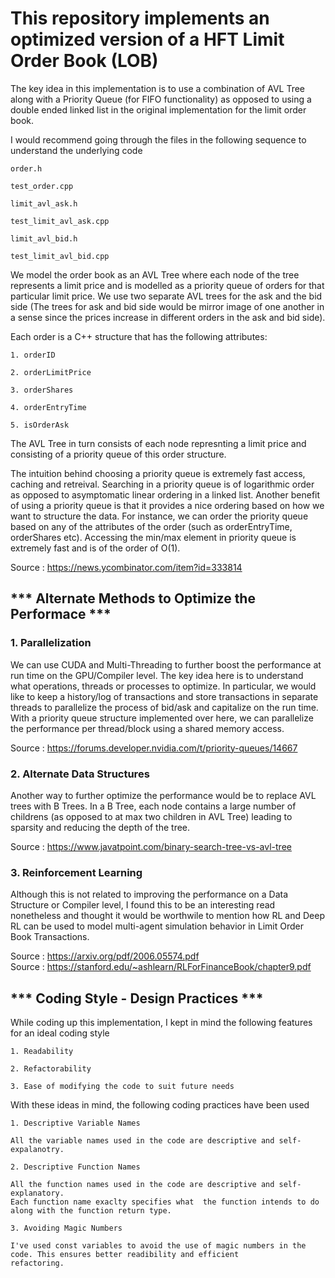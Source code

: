 # This repository implements an optimized version of a HFT Limit Order Book (LOB)

The key idea in this implementation is to use a combination of AVL Tree along with a Priority Queue (for FIFO functionality) as opposed to using a double ended linked list in the original implementation for the limit order book.

I would recommend going through the files in the following sequence to understand the underlying code

```
order.h 

test_order.cpp 

limit_avl_ask.h 

test_limit_avl_ask.cpp 

limit_avl_bid.h 

test_limit_avl_bid.cpp
```

We model the order book as an AVL Tree where each node of the tree represents a limit price and is modelled as a priority queue of orders for that particular limit price. We use two separate AVL trees for the ask and the bid side (The trees for ask and bid side would be mirror image of one another in a sense since the prices increase in different orders in the ask and bid side).

Each order is a C++ structure that has the following attributes: 

    1. orderID 
    
    2. orderLimitPrice 
    
    3. orderShares 
    
    4. orderEntryTime 
    
    5. isOrderAsk 
    
    
The AVL Tree in turn consists of each node represnting a limit price and consisting of a priority queue of this order structure.


The intuition behind choosing a priority queue is extremely fast access, caching and retreival. Searching in a priority queue is of logarithmic order as opposed to asymptomatic linear ordering in a linked list. Another benefit of using a priority queue is that it provides a nice ordering based on how we want to structure the data. For instance, we can order the priority queue based on any of the attributes of the order (such as orderEntryTime, orderShares etc). Accessing the min/max element in priority queue is extremely fast and is of the order of O(1).

Source : https://news.ycombinator.com/item?id=333814

## *** Alternate Methods to Optimize the Performace ***

### 1. Parallelization

We can use CUDA and Multi-Threading to further boost the performance at run time on the GPU/Compiler level. The key idea here is to understand what operations, threads or processes to optimize. In particular, we would like to keep a history/log of transactions and store transactions in separate threads to parallelize the process of bid/ask and capitalize on the run time. With a priority queue structure implemented over here, we can parallelize the performance per thread/block using a shared memory access. 

Source : https://forums.developer.nvidia.com/t/priority-queues/14667

### 2. Alternate Data Structures

Another way to further optimize the performance would be to replace AVL trees with B Trees. In a B Tree, each node contains a large number of childrens (as opposed to at max two children in AVL Tree) leading to sparsity and reducing the depth of the tree.

Source : https://www.javatpoint.com/binary-search-tree-vs-avl-tree


### 3. Reinforcement Learning

Although this is not related to improving the performance on a Data Structure or Compiler level, I found this to be an interesting read nonetheless and thought it would be worthwile to mention how RL and Deep RL can be used to model multi-agent simulation behavior in Limit Order Book Transactions.

Source : https://arxiv.org/pdf/2006.05574.pdf \
Source : https://stanford.edu/~ashlearn/RLForFinanceBook/chapter9.pdf

## *** Coding Style - Design Practices ***

While coding up this implementation, I kept in mind the following features for an ideal coding style

```
1. Readability

2. Refactorability

3. Ease of modifying the code to suit future needs
```
With these ideas in mind, the following coding practices have been used 

```
1. Descriptive Variable Names

All the variable names used in the code are descriptive and self-expalanotry.

2. Descriptive Function Names

All the function names used in the code are descriptive and self-explanatory. 
Each function name exaclty specifies what  the function intends to do along with the function return type.

3. Avoiding Magic Numbers

I've used const variables to avoid the use of magic numbers in the code. This ensures better readibility and efficient 
refactoring.

```




